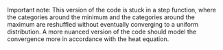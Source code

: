 Important note: This version of the code is stuck in a step function, where the categories around the minimum and the categories around the maximum are reshuffled without eventually converging to a uniform distribution. A more nuanced version of the code should model the convergence more in accordance with the heat equation.
